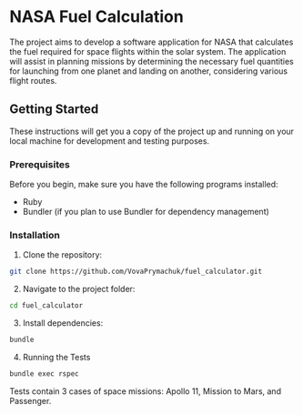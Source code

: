 # NASA Fuel Calculation

The project aims to develop a software application for NASA that calculates the fuel required for space flights within the solar system. The application will assist in planning missions by determining the necessary fuel quantities for launching from one planet and landing on another, considering various flight routes.

## Getting Started

These instructions will get you a copy of the project up and running on your local machine for development and testing purposes.

### Prerequisites

Before you begin, make sure you have the following programs installed:

- Ruby
- Bundler (if you plan to use Bundler for dependency management)

### Installation

1. Clone the repository:

```sh
git clone https://github.com/VovaPrymachuk/fuel_calculator.git
```

2. Navigate to the project folder:

```sh
cd fuel_calculator
```

3. Install dependencies:

```sh
bundle
```

4. Running the Tests

```sh
bundle exec rspec
```

Tests contain 3 cases of space missions: Apollo 11, Mission to Mars, and Passenger.

